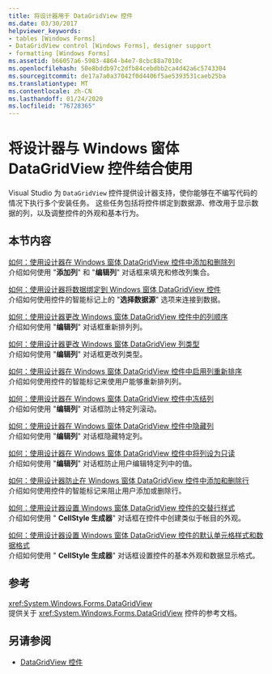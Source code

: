 ```yaml
---
title: 将设计器用于 DataGridView 控件
ms.date: 03/30/2017
helpviewer_keywords:
- tables [Windows Forms]
- DataGridView control [Windows Forms], designer support
- formatting [Windows Forms]
ms.assetid: b66057a6-5983-4864-b4e7-8cbc88a7010c
ms.openlocfilehash: 50e8bddb97c2dfb84cebdbb2ca4d42a6c5743304
ms.sourcegitcommit: de17a7a0a37042f0d4406f5ae5393531caeb25ba
ms.translationtype: MT
ms.contentlocale: zh-CN
ms.lasthandoff: 01/24/2020
ms.locfileid: "76728365"
---
```

# <a name="using-the-designer-with-the-windows-forms-datagridview-control"></a>将设计器与 Windows 窗体 DataGridView 控件结合使用
Visual Studio 为 `DataGridView` 控件提供设计器支持，使你能够在不编写代码的情况下执行多个安装任务。 这些任务包括将控件绑定到数据源、修改用于显示数据的列，以及调整控件的外观和基本行为。  
  
## <a name="in-this-section"></a>本节内容  
 [如何：使用设计器在 Windows 窗体 DataGridView 控件中添加和删除列](add-and-remove-columns-in-the-datagrid-using-the-designer.md)  
 介绍如何使用 "**添加列**" 和 "**编辑列**" 对话框来填充和修改列集合。  
  
 [如何：使用设计器将数据绑定到 Windows 窗体 DataGridView 控件](bind-data-to-the-datagrid-using-the-designer.md)  
 介绍如何使用控件的智能标记上的 "**选择数据源**" 选项来连接到数据。  
  
 [如何：使用设计器更改 Windows 窗体 DataGridView 控件中的列顺序](change-the-order-of-columns-in-the-datagrid-using-the-designer.md)  
 介绍如何使用 "**编辑列**" 对话框重新排列列。  
  
 [如何：使用设计器更改 Windows 窗体 DataGridView 列类型](change-the-type-of-a-wf-datagridview-column-using-the-designer.md)  
 介绍如何使用 "**编辑列**" 对话框更改列类型。  
  
 [如何：使用设计器在 Windows 窗体 DataGridView 控件中启用列重新排序](enable-column-reordering-in-the-datagrid-using-the-designer.md)  
 介绍如何使用控件的智能标记来使用户能够重新排列列。  
  
 [如何：使用设计器在 Windows 窗体 DataGridView 控件中冻结列](freeze-columns-in-the-datagrid-using-the-designer.md)  
 介绍如何使用 "**编辑列**" 对话框防止特定列滚动。  
  
 [如何：使用设计器在 Windows 窗体 DataGridView 控件中隐藏列](hide-columns-in-the-datagrid-using-the-designer.md)  
 介绍如何使用 "**编辑列**" 对话框隐藏特定列。  
  
 [如何：使用设计器在 Windows 窗体 DataGridView 控件中将列设为只读](make-columns-read-only-in-the-datagrid-using-the-designer.md)  
 介绍如何使用 "**编辑列**" 对话框防止用户编辑特定列中的值。  
  
 [如何：使用设计器防止在 Windows 窗体 DataGridView 控件中添加和删除行](prevent-row-addition-and-deletion-in-the-datagrid-using-the-designer.md)  
 介绍如何使用控件的智能标记来阻止用户添加或删除行。  
  
 [如何：使用设计器设置 Windows 窗体 DataGridView 控件的交替行样式](set-alternating-row-styles-for-the-datagrid-using-the-designer.md)  
 介绍如何使用 " **CellStyle 生成器**" 对话框在控件中创建类似于帐目的外观。  
  
 [如何：使用设计器设置 Windows 窗体 DataGridView 控件的默认单元格样式和数据格式](default-cell-styles-datagridview.md)  
 介绍如何使用 " **CellStyle 生成器**" 对话框设置控件的基本外观和数据显示格式。  
  
## <a name="reference"></a>参考  
 <xref:System.Windows.Forms.DataGridView>  
 提供关于 <xref:System.Windows.Forms.DataGridView> 控件的参考文档。  
  
## <a name="see-also"></a>另请参阅

- [DataGridView 控件](datagridview-control-windows-forms.md)

